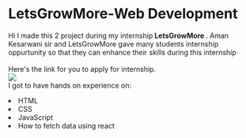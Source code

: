# LetsGrowMore-Web Development
Hi I made this 2 project during my internship<b> LetsGrowMore
</b>.
Aman Kesarwani sir and LetsGrowMore gave many students internship oppurtunity so that they can enhance their skills during this internship
<br><br>Here's the link for you to apply for internship.<br>
<a href="https://letsgrowmore.in/"> <img src="https://images.app.goo.gl/FRgWbUkXudAaVgqE8"> </a>
<br>I got to have hands on experience on:
<li>HTML
<li>CSS
  <li>JavaScript
    <li>How to fetch data using react


